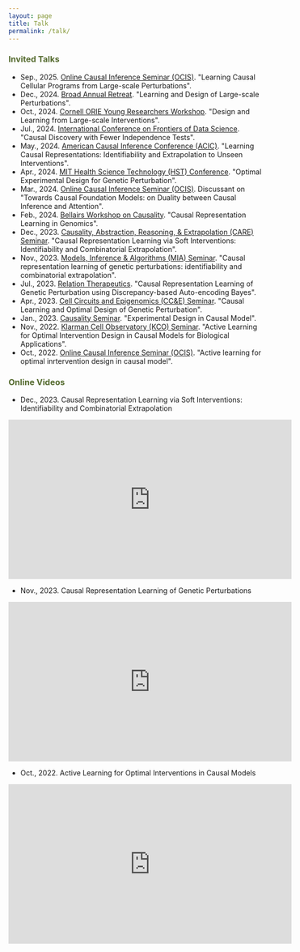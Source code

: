 ```yaml
---
layout: page
title: Talk
permalink: /talk/
---
```

### <span style="color:#556B2F">Invited Talks

- Sep., 2025. [Online Causal Inference Seminar (OCIS)](https://sites.google.com/view/ocis/home). "Learning Causal Cellular Programs from Large-scale Perturbations".
- Dec., 2024. [Broad Annual Retreat](https://www.broadinstitute.org). "Learning and Design of Large-scale Perturbations".
- Oct., 2024. [Cornell ORIE Young Researchers Workshop](https://www.engineering.cornell.edu/orie-events/young-researchers-workshop-2024). "Design and Learning from Large-scale Interventions".
- Jul., 2024. [International Conference on Frontiers of Data Science](https://www.zjuyh.com/data2024en/rb/?language=en-us). "Causal Discovery with Fewer Independence Tests".
- May., 2024. [American Causal Inference Conference (ACIC)](https://sci-info.org/annual-meeting/). "Learning Causal Representations: Identifiability and Extrapolation to Unseen Interventions".
- Apr., 2024. [MIT Health Science Technology (HST) Conference](https://ilp.mit.edu/HST24). "Optimal Experimental Design for Genetic Perturbation".
- Mar., 2024. [Online Causal Inference Seminar (OCIS)](https://sites.google.com/view/ocis/home). Discussant on "Towards Causal Foundation Models: on Duality between Causal Inference and Attention".
- Feb., 2024. [Bellairs Workshop on Causality](https://bclworkshop.github.io/2024/#attendees). "Causal Representation Learning in Genomics".
- Dec., 2023. [Causality, Abstraction, Reasoning, &amp; Extrapolation (CARE) Seminar](https://portal.valencelabs.com/care). "Causal Representation Learning via Soft Interventions: Identifiability and Combinatorial Extrapolation".
- Nov., 2023. [Models, Inference &amp; Algorithms (MIA) Seminar](https://www.broadinstitute.org/talks/fall-2023/mia). "Causal representation learning of genetic perturbations: identifiability and combinatorial extrapolation".
- Jul., 2023. [Relation Therapeutics](https://www.relationrx.com). "Causal Representation Learning of Genetic Perturbation using Discrepancy-based Auto-encoding Bayes".
- Apr., 2023. [Cell Circuits and Epigenomics (CC&amp;E) Seminar](https://www.broadinstitute.org/genomeregulation-cellcircuitry-epigenomics). "Causal Learning and Optimal Design of Genetic Perturbation".
- Jan., 2023. [Causality Seminar](https://sites.google.com/view/zhigao-guo/causality-seminar). "Experimental Design in Causal Model".
- Nov., 2022. [Klarman Cell Observatory (KCO) Seminar](https://www.broadinstitute.org/klarman-cell-observatory). "Active Learning for Optimal Intervention Design in Causal Models for Biological Applications".
- Oct., 2022. [Online Causal Inference Seminar (OCIS)](https://sites.google.com/view/ocis/home). "Active learning for optimal inrtervention design in causal model".

### <span style="color:#556B2F">Online Videos

- Dec., 2023. Causal Representation Learning via Soft Interventions: Identifiability and Combinatorial Extrapolation

<iframe width="560" height="315" src="https://www.youtube.com/embed/vDZ_r4hP83o?si=v83tYKlT2w2sCw-y" title="YouTube video player" frameborder="0" allow="accelerometer; autoplay; clipboard-write; encrypted-media; gyroscope; picture-in-picture; web-share" allowfullscreen></iframe>

<br />

- Nov., 2023. Causal Representation Learning of Genetic Perturbations

<iframe width="560" height="315" src="https://www.youtube.com/embed/26T3egzyhTQ?si=KU6VU7_TVgXd7E2i" title="YouTube video player" frameborder="0" allow="accelerometer; autoplay; clipboard-write; encrypted-media; gyroscope; picture-in-picture; web-share" allowfullscreen></iframe>

<br />

- Oct., 2022. Active Learning for Optimal Interventions in Causal Models

<iframe width="560" height="315" src="https://www.youtube.com/embed/-UKCRvf5SGc?si=Z3H3QX2JAnVJTnAf" title="YouTube video player" frameborder="0" allow="accelerometer; autoplay; clipboard-write; encrypted-media; gyroscope; picture-in-picture; web-share" allowfullscreen></iframe>
